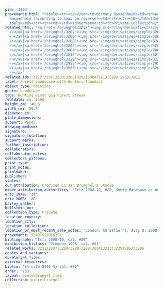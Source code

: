 ```yaml
---
pid: '3203'
provenance_html: "<table><tr><td></td><td>Germany Bassenheim</td><td>Waldbott von
  Bassenheim (according to seal on reverse)</td></tr><tr><td></td><td>Germany Cologne</td><td>Gallery
  Abels</td></tr><tr><td></td><td>Germany</td><td>Private Collection</td></tr></table>"
related_html: "<a href='/brueghel/3212'><img src='/img/derivatives/simple/3212/thumbnail.jpg'
  /></a>|<a href='/brueghel/3207'><img src='/img/derivatives/simple/3207/thumbnail.jpg'
  /></a>|<a href='/brueghel/3200'><img src='/img/derivatives/simple/3200/thumbnail.jpg'
  /></a>|<a href='/brueghel/3288'><img src='/img/derivatives/simple/3288/thumbnail.jpg'
  /></a>|<a href='/brueghel/3202'><img src='/img/derivatives/simple/3202/thumbnail.jpg'
  /></a>|<a href='/brueghel/3004'><img src='/img/derivatives/simple/3004/thumbnail.jpg'
  /></a>|<a href='/brueghel/3213'><img src='/img/derivatives/simple/3213/thumbnail.jpg'
  /></a>|<a href='/brueghel/3229'><img src='/img/derivatives/simple/3229/thumbnail.jpg'
  /></a>|<a href='/brueghel/2953'><img src='/img/derivatives/simple/2953/thumbnail.jpg'
  /></a>|<a href='/brueghel/3205'><img src='/img/derivatives/simple/3205/thumbnail.jpg'
  /></a>"
related_ids: 3212|3207|3200|3288|3202|3004|3213|3229|2953|3205
label: Forest Landscape with Hunters (London)
object_type: Painting
genre: Landscape
tags: Hunting Birds Dog Forest Stream
realdate: ca. 1593
height_cm: '40.6'
width_cm: '59.8'
diameter_cm:
plate_dimensions:
support: Panel
drawing_medium:
signature:
signature_location:
support_marks:
further_inscription:
collaborators:
collaborator_notes:
collectors_patrons:
print_type:
print_notes:
printmaker:
publisher:
states:
our_attribution: Produced in Jan Brueghel's Studio
other_attribution_authorities: 'Ertz 2008-10, #80, Honig database as uncertain'
ertz_1979: '34'
ertz_2008: '80'
bailey_walker:
hollstein_no:
collection_type: Private
location_country:
location_city:
location_collection:
location_or_most_recent_sale_notes: 'London, Christie''s, July 8, 2008, inv. #39'
provenance: 5249|5250|5251
bibliography: 'Ertz 2008-10, cat. #80'
exhibition_history: 'Cremona 1998, cat. #33'
related_works: 3212|3207|3200|3288|3202|3004|3213|3229|2953|3205
copies_and_variants:
curatorial_files:
external_resources:
biblio: "{% cite 8900 %} cat. #80"
order: '253'
layout: pieterbruegel_item
collection: pieterbruegel
---
```

